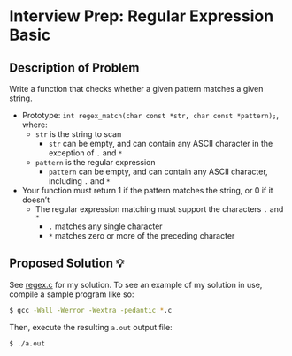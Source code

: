 # Interview Prep: Regular Expression Basic

## Description of Problem

Write a function that checks whether a given pattern matches a given string.

* Prototype: `int regex_match(char const *str, char const *pattern);`, where:
    * `str` is the string to scan
        * `str` can be empty, and can contain any ASCII character in the exception of `.` and `*`
    * `pattern` is the regular expression
        * `pattern` can be empty, and can contain any ASCII character, including `.` and `*`
* Your function must return 1 if the pattern matches the string, or 0 if it doesn’t
    * The regular expression matching must support the characters `.` and `*`
        * `.` matches any single character
        * `*` matches zero or more of the preceding character


## Proposed Solution 💡

See [regex.c](regex.c) for my solution. To see an example of my solution in use, compile a sample program like so:
```bash
$ gcc -Wall -Werror -Wextra -pedantic *.c
```
Then, execute the resulting `a.out` output file:
```bash
$ ./a.out
```
